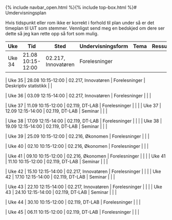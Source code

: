 
{% include navbar_open.html %}{% include top-box.html %}# Umdervisningsplan

Hvis tidspunkt eller rom ikke er korrekt i forhold til plan under så er det timeplan til UiT som stemmer. Vennligst send meg en bedskjed om dere ser dette så jeg kan rette opp så fort som mulig.

| Uke | Tid            | Sted            |Undervisningsform | Tema               | Ressurser <img width=200> |
|----|----------------|-----------------|--------------------|--------------------|--------------------|
| Uke 34 | 21.08  10:15-12:00  | 02.217, Innovatøren | Forelesninger |  |  |

| Uke 35 | 28.08  10:15-12:00  | 02.217, Innovatøren | Forelesninger | Deskriptiv statistikk |  |

| Uke 36 | 03.09  12:15-14:00  | 02.217, Innovatøren | Forelesninger |  |  |

| Uke 37 | 11.09  10:15-12:00  | 02.119, DT-LAB | Forelesninger |  |  |
| Uke 37 | 12.09  12:15-14:00  | 02.119, DT-LAB | Seminar |  |  |

| Uke 38 | 17.09  12:15-14:00  | 02.119, DT-LAB | Forelesninger |  |  |
| Uke 38 | 19.09  12:15-14:00  | 02.119, DT-LAB | Seminar |  |  |

| Uke 39 | 25.09  10:15-12:00  | 02.216, Økonomen | Forelesninger |  |  |

| Uke 40 | 02.10  10:15-12:00  | 02.216, Økonomen | Forelesninger |  |  |

| Uke 41 | 09.10  10:15-12:00  | 02.216, Økonomen | Forelesninger |  |  |
| Uke 41 | 11.10  10:15-12:00  | 02.119, DT-LAB | Seminar |  |  |

| Uke 42 | 15.10  12:15-14:00  | 02.217, Innovatøren | Forelesninger |  |  |
| Uke 42 | 17.10  12:15-14:00  | 02.119, DT-LAB | Seminar |  |  |

| Uke 43 | 22.10  12:15-14:00  | 02.217, Innovatøren | Forelesninger |  |  |
| Uke 43 | 24.10  12:15-14:00  | 02.119, DT-LAB | Seminar |  |  |

| Uke 44 | 30.10  10:15-12:00  | 02.119, DT-LAB | Forelesninger |  |  |

| Uke 45 | 06.11  10:15-12:00  | 02.119, DT-LAB | Forelesninger |  |  |
